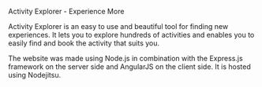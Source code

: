 Activity Explorer - Experience More

Activity Explorer is an easy to use and beautiful tool for finding new experiences. It lets you to explore hundreds of activities and enables you to easily find and book the activity that suits you. 

The website was made using Node.js in combination with the Express.js framework on the server side and AngularJS on the client side.
It is hosted using Nodejitsu.